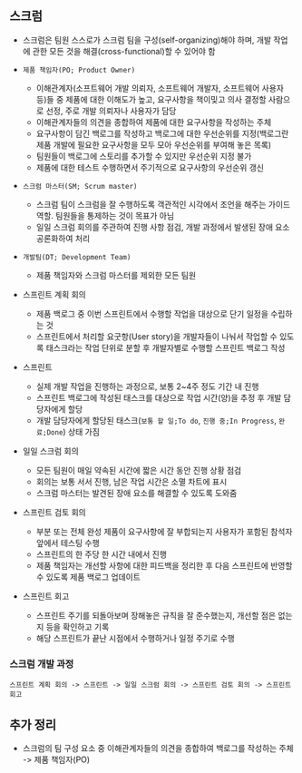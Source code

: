 ## 스크럼

- 스크럼은 팀원 스스로가 스크럼 팀을 구성(self-organizing)해야 하며, 개발 작업에 관한 모든 것을 해결(cross-functional)할 수 있어야 함
- `제품 책임자(PO; Product Owner)`
  - 이해관계자(소프트웨어 개발 의뢰자, 소프트웨어 개발자, 소프트웨어 사용자 등)들 중 제품에 대한 이해도가 높고, 요구사항을 책이밎고 의사 결정할 사람으로 선정, 주로 개발 의뢰자나 사용자가 담당
  - 이해관계자들의 의견을 종합하여 제품에 대한 요구사항을 작성하는 주체
  - 요구사항이 담긴 백로그를 작성하고 백로그에 대한 우선순위를 지정(백로그란 제품 개발에 필요한 요구사항을 모두 모아 우선순위를 부여해 놓은 목록)
  - 팀원들이 백로그에 스토리를 추가할 수 있지만 우선순위 지정 불가
  - 제품에 대한 테스트 수행하면서 주기적으로 요구사항의 우선순위 갱신
- `스크럼 마스터(SM; Scrum master)`
  - 스크럼 팀이 스크럼을 잘 수행하도록 객관적인 시각에서 조언을 해주는 가이드 역할. 팀원들을 통제하는 것이 목표가 아님
  - 일일 스크럼 회의를 주관하여 진행 사항 점검, 개발 과정에서 발생된 장애 요소 공론화하여 처리
- `개발팀(DT; Development Team)`
  - 제품 책임자와 스크럼 마스터를 제외한 모든 팀원

- 스프린트 계획 회의
  - 제품 백로그 중 이번 스프린트에서 수행할 작업을 대상으로 단기 일정을 수립하는 것
  - 스프린트에서 처리할 요굿항(User story)을 개발자들이 나눠서 작업할 수 있도록 태스크라는 작업 단위로 분할 후 개발자별로 수행할 스프린트 백로그 작성
- 스프린트
  - 실제 개발 작업을 진행하는 과정으로, 보통 2~4주 정도 기간 내 진행
  - 스프린트 백로그에 작성된 태스크를 대상으로 작업 시간(양)을 추정 후 개발 담당자에게 할당
  - 개발 담당자에게 할당된 태스크(`보통 할 일;To do`, `진행 중;In Progress`, `완료;Done`) 상태 가짐
- 일일 스크럼 회의
  - 모든 팀원이 매일 약속된 시간에 짧은 시간 동안 진행 상황 점검
  - 회의는 보통 서서 진행, 남은 작업 시간은 소멸 차트에 표시
  - 스크럼 마스터는 발견된 장애 요소를 해결할 수 있도록 도와줌
- 스프린트 검토 회의
  - 부분 또는 전체 완성 제품이 요구사항에 잘 부합되는지 사용자가 포함된 참석자 앞에서 테스팅 수행
  - 스프린트의 한 주당 한 시간 내에서 진행
  - 제품 책임자는 개선할 사항에 대한 피드백을 정리한 후 다음 스프린트에 반영할 수 있도록 제품 백로그 업데이트
- 스프린트 회고
  - 스프린트 주기를 되돌아보며 장해놓은 규칙을 잘 준수했는지, 개선할 점은 없는지 등을 확인하고 기록
  - 해당 스프린트가 끝난 시점에서 수행하거나 일정 주기로 수행

### 스크럼 개발 과정

`스프린트 계획 회의 -> 스프린트 -> 일일 스크럼 회의 -> 스프린트 검토 회의 -> 스프린트 회고`

## 추가 정리

- 스크럼의 팀 구성 요소 중 이해관계자들의 의견을 종합하여 백로그를 작성하는 주체 -> 제품 책임자(PO)
